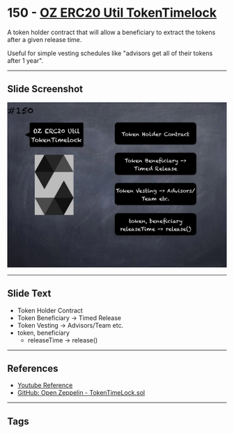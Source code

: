 # 150 - [OZ ERC20 Util TokenTimelock](OZ%20ERC20%20Util%20TokenTimelock.md)
A token holder contract that will allow a beneficiary to extract the tokens after a given release time. 

Useful for simple vesting schedules like "advisors get all of their tokens after 1 year".

___
## Slide Screenshot
![150.jpg](../../images/3.%20Solidity%20201/150.jpg)
___
## Slide Text
- Token Holder Contract
- Token Beneficiary -> Timed Release
- Token Vesting -> Advisors/Team etc.
- token, beneficiary
	- releaseTime -> release()
___
## References
- [Youtube Reference](https://youtu.be/C0zBhTgppLQ?t=1204)
- [GitHub: Open Zeppelin - TokenTimeLock.sol](https://github.com/OpenZeppelin/openzeppelin-contracts/blob/master/contracts/token/ERC20/utils/TokenTimelock.sol)
___
## Tags